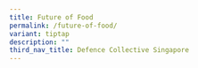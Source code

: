 ```yaml
---
title: Future of Food
permalink: /future-of-food/
variant: tiptap
description: ""
third_nav_title: Defence Collective Singapore
---
```

